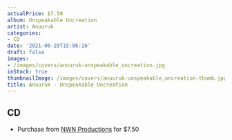 ```yaml
---
actualPrice: $7.50
album: Unspeakable Uncreation
artist: Anuuruk
categories:
- CD
date: '2021-06-29T15:06:16'
draft: false
images:
- /images/covers/anuuruk-unspeakable_uncreation.jpg
inStock: true
thumbnailImage: /images/covers/anuuruk-unspeakable_uncreation-thumb.jpg
title: Anuuruk - Unspeakable Uncreation
---
```


## CD
* Purchase from [NWN Productions](http://shop.nwnprod.com/index.php?route=product/product&path=93&product_id=4120&sort=pd.name&order=ASC) for $7.50
